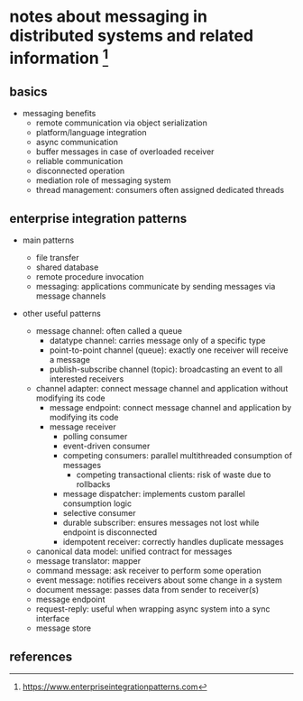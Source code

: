 # notes about messaging in distributed systems and related information [^1]

## basics

- messaging benefits
  - remote communication via object serialization
  - platform/language integration
  - async communication 
  - buffer messages in case of overloaded receiver
  - reliable communication
  - disconnected operation
  - mediation role of messaging system
  - thread management: consumers often assigned dedicated threads


## enterprise integration patterns

- main patterns
  - file transfer
  - shared database
  - remote procedure invocation
  - messaging: applications communicate by sending messages via message channels

- other useful patterns
  - message channel: often called a queue
    - datatype channel: carries message only of a specific type
    - point-to-point channel (queue): exactly one receiver will receive a message
    - publish-subscribe channel (topic): broadcasting an event to all interested receivers
  - channel adapter: connect message channel and application without modifying its code
    - message endpoint: connect message channel and application by modifying its code
    - message receiver
      - polling consumer
      - event-driven consumer
      - competing consumers: parallel multithreaded consumption of messages
        - competing transactional clients: risk of waste due to rollbacks
      - message dispatcher: implements custom parallel consumption logic
      - selective consumer
      - durable subscriber: ensures messages not lost while endpoint is disconnected
      - idempotent receiver: correctly handles duplicate messages
  - canonical data model: unified contract for messages
  - message translator: mapper
  - command message: ask receiver to perform some operation
  - event message: notifies receivers about some change in a system
  - document message: passes data from sender to receiver(s)
  - message endpoint
  - request-reply: useful when wrapping async system into a sync interface
  - message store


## references

[^1]: https://www.enterpriseintegrationpatterns.com
